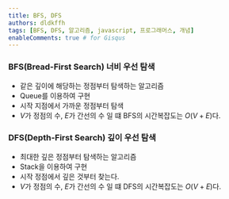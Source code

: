 ```yaml
---
title: BFS, DFS
authors: dldkffh
tags: [BFS, DFS, 알고리즘, javascript, 프로그래머스, 개념]
enableComments: true # for Gisqus
---
```


### BFS(Bread-First Search) 너비 우선 탐색

- 같은 깊이에 해당하는 정점부터 탐색하는 알고리즘
- Queue를 이용하여 구현
- 시작 지점에서 가까운 정점부터 탐색
- $V$가 정점의 수, $E$가 간선의 수 일 떄 BFS의 시간복잡도는 $O(V + E)$다.

<!--truncate-->

### DFS(Depth-First Search) 깊이 우선 탐색

- 최대한 깊은 정점부터 탐색하는 알고리즘 
- Stack을 이용하여 구현
- 시작 정점에서 깊은 것부터 찾는다.
- $V$가 정점의 수, $E$가 간선의 수 일 떄 DFS의 시간복잡도는 $O(V + E)$다.
